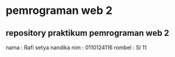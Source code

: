# pemrograman web 2

## repository praktikum pemrograman web 2

nama : Rafi setya nandika
nim : 0110124116
rombel : SI 11